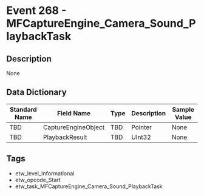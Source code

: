 # Event 268 - MFCaptureEngine_Camera_Sound_PlaybackTask

## Description
None

## Data Dictionary
|Standard Name|Field Name|Type|Description|Sample Value|
|---|---|---|---|---|
|TBD|CaptureEngineObject|TBD|Pointer|None|None|
|TBD|PlaybackResult|TBD|UInt32|None|None|

## Tags
* etw_level_Informational
* etw_opcode_Start
* etw_task_MFCaptureEngine_Camera_Sound_PlaybackTask